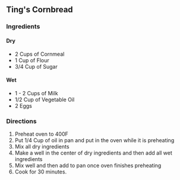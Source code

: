 ## Ting's Cornbread

### Ingredients
#### Dry  
* 2 Cups of Cornmeal
* 1 Cup of Flour
* 3/4 Cup of Sugar
#### Wet  
* 1 - 2 Cups of Milk
* 1/2 Cup of Vegetable Oil
* 2 Eggs

### Directions
1. Preheat oven to 400F
2. Put 1/4 Cup of oil in pan and put in the oven while it is preheating
3. Mix all dry ingredients
4. Make a well in the center of dry ingredients and then add all wet ingredients
5. Mix well and then add to pan once oven finishes preheating
6. Cook for 30 minutes.
